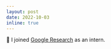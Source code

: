```yaml
---
layout: post
date: 2022-10-03
inline: true
---
```


:metal: I joined [Google Research](https://research.google/teams/graph-mining/) as an intern.